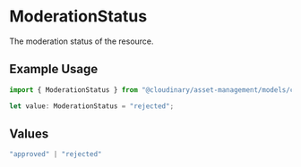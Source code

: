 # ModerationStatus

The moderation status of the resource.

## Example Usage

```typescript
import { ModerationStatus } from "@cloudinary/asset-management/models/components";

let value: ModerationStatus = "rejected";
```

## Values

```typescript
"approved" | "rejected"
```